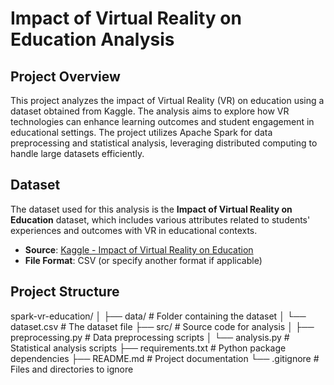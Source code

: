# Impact of Virtual Reality on Education Analysis

## Project Overview
This project analyzes the impact of Virtual Reality (VR) on education using a dataset obtained from Kaggle. The analysis aims to explore how VR technologies can enhance learning outcomes and student engagement in educational settings. The project utilizes Apache Spark for data preprocessing and statistical analysis, leveraging distributed computing to handle large datasets efficiently.

## Dataset
The dataset used for this analysis is the **Impact of Virtual Reality on Education** dataset, which includes various attributes related to students' experiences and outcomes with VR in educational contexts.

- **Source**: [Kaggle - Impact of Virtual Reality on Education](https://www.kaggle.com/datasets/sulianova/cardiovascular-disease-dataset)
- **File Format**: CSV (or specify another format if applicable)

## Project Structure
spark-vr-education/
│ 
├── data/ # Folder containing the dataset
│ └── dataset.csv # The dataset file 
├── src/ # Source code for analysis 
│ ├── preprocessing.py # Data preprocessing scripts 
│ └── analysis.py # Statistical analysis scripts 
├── requirements.txt # Python package dependencies 
├── README.md # Project documentation 
└── .gitignore # Files and directories to ignore